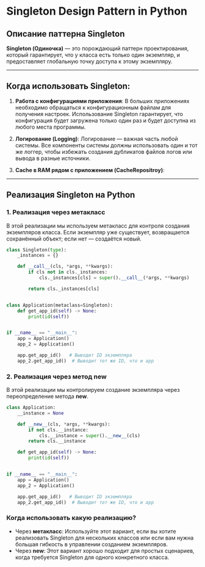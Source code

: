 # Singleton Design Pattern in Python

## Описание паттерна Singleton

**Singleton (Одиночка)** — это порождающий паттерн проектирования, который гарантирует, что у класса есть только один экземпляр, и предоставляет глобальную точку доступа к этому экземпляру.

---

## Когда использовать Singleton:

1. **Работа с конфигурациями приложения**:
   В больших приложениях необходимо обращаться к конфигурационным файлам для получения настроек. Использование Singleton гарантирует, что конфигурация будет загружена только один раз и будет доступна из любого места программы.

2. **Логирование (Logging)**:
   Логирование — важная часть любой системы. Все компоненты системы должны использовать один и тот же логгер, чтобы избежать создания дубликатов файлов логов или вывода в разные источники.

3. **Cache в RAM рядом с приложением (CacheRepositroy)**:

---

## Реализация Singleton на Python

### 1. Реализация через метакласс

В этой реализации мы используем метакласс для контроля создания экземпляров класса. Если экземпляр уже существует, возвращается сохранённый объект; если нет — создаётся новый.

```python
class Singleton(type):
    _instances = {}

    def __call__(cls, *args, **kwargs):
        if cls not in cls._instances:
            cls._instances[cls] = super().__call__(*args, **kwargs)

        return cls._instances[cls]


class Application(metaclass=Singleton):
    def get_app_id(self) -> None:
        print(id(self))


if __name__ == "__main__":
    app = Application()
    app_2 = Application()

    app.get_app_id()   # Выводит ID экземпляра
    app_2.get_app_id()  # Выводит тот же ID, что и app

```
### 2. Реализация через метод __new__
В этой реализации мы контролируем создание экземпляра через переопределение метода __new__.
```python
class Application:
    __instance = None

    def __new__(cls, *args, **kwargs):
        if not cls.__instance:
            cls.__instance = super().__new__(cls)
        return cls.__instance

    def get_app_id(self) -> None:
        print(id(self))


if __name__ == "__main__":
    app = Application()
    app_2 = Application()

    app.get_app_id()   # Выводит ID экземпляра
    app_2.get_app_id()  # Выводит тот же ID, что и app

```

### Когда использовать какую реализацию?
- Через **метакласс**: Используйте этот вариант, если вы хотите реализовать Singleton для нескольких классов или если вам нужна большая гибкость в управлении созданием экземпляров.
- Через **__new__**: Этот вариант хорошо подходит для простых сценариев, когда требуется Singleton для одного конкретного класса.
